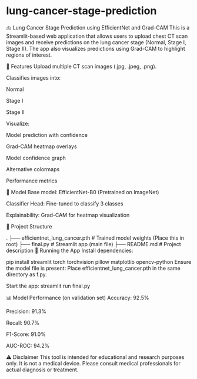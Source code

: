 # lung-cancer-stage-prediction
🫁 Lung Cancer Stage Prediction using EfficientNet and Grad-CAM
This is a Streamlit-based web application that allows users to upload chest CT scan images and receive predictions on the lung cancer stage (Normal, Stage I, Stage II). The app also visualizes predictions using Grad-CAM to highlight regions of interest.

🔧 Features
Upload multiple CT scan images (.jpg, .jpeg, .png).

Classifies images into:

Normal

Stage I

Stage II

Visualize:

Model prediction with confidence

Grad-CAM heatmap overlays

Model confidence graph

Alternative colormaps

Performance metrics

🧠 Model
Base model: EfficientNet-B0 (Pretrained on ImageNet)

Classifier Head: Fine-tuned to classify 3 classes

Explainability: Grad-CAM for heatmap visualization

📁 Project Structure

.
├── efficientnet_lung_cancer.pth        # Trained model weights (Place this in root)
├── final.py                                # Streamlit app (main file)
├── README.md                           # Project description
🚀 Running the App
Install dependencies:

pip install streamlit torch torchvision pillow matplotlib opencv-python
Ensure the model file is present: Place efficientnet_lung_cancer.pth in the same directory as f.py.

Start the app:
streamlit run final.py

📊 Model Performance (on validation set)
Accuracy: 92.5%

Precision: 91.3%

Recall: 90.7%

F1-Score: 91.0%

AUC-ROC: 94.2%

⚠️ Disclaimer
This tool is intended for educational and research purposes only. It is not a medical device. Please consult medical professionals for actual diagnosis or treatment.
